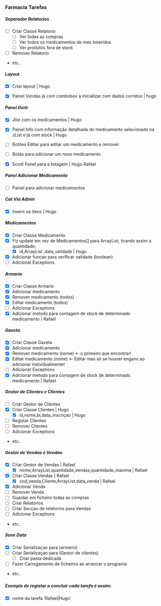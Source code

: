 ### Farmacia Tarefas



##### Separador Relatorios

- [ ] Criar Classe Relatorio
    - [ ] Ver todas as compras 
    - [ ] Ver todos os medicamentos do mes inseridos
    - [ ] Ver produtos fora de stock
- [ ] Remover Relatorio
- etc..


##### Layout 
- [x] Criar layout | Hugo
- [x] Painel Vendas já com combobox a inicializar com dados corretos | hugo


##### Panel Gerir
- [x] Jlist com os medicamentos | Hugo
- [x] Painel Info com informação detalhada do medicamento selecionado na JList e já com stock | Hugo
- [ ] Botões Editar para editar um medicamento e remover  
- [ ] Botão para adicionar um novo medicamento 
- [x] Scroll Panel para a listagem | Hugo Rafael


##### Panel Adicionar Medicamento
- [ ] Painel para adicionar medicamentos


##### Cat Via Admin 
- [x] Inserir os itens | Hugo


##### Medicamentos
- [x] Criar Classe Medicamento 
- [x] Fiz update em vez de Medicamentos[] para ArrayList, tirando assim a quantidade;
    - [x] id,ArrayList ,data_validade | Hugo
- [x] Adicionar funcao para verificar validade (boolean)
- [ ] Adicionar Exceptions

##### Armario
- [x] Criar Classe Armario
- [x] Adicionar medicamento
- [x] Remover medicamento (todos)
- [x] Editar medicamento (todos)
- [ ] Adicionar Exceptions
- [x] Adicionar metodo para contagem de stock de determinado medicamento | Rafael

##### Gaveta
- [x] Criar Classe Gaveta
- [x] Adicionar medicamento
- [x] Remover medicamento (nome) <- o primeiro que encontrar!
- [x] Editar medicamento (nome) <- Editar mas só se houver engano ao adicionar individualmente! 
- [ ] Adicionar Exceptions
- [x] Adicionar metodo para contagem de stock de determinado medicamento | Rafael

##### Gestor de Clientes e Clientes 
- [ ] Criar Gestor de Clientes
- [x] Criar Classe Clientes | Hugo
    - [x] id,nome,bi,data_inscriçao | Hugo
- [ ] Registar Clientes
- [ ] Remover Clientes
- [ ] Adicionar Exceptions
- etc..

##### Gestor de Vendas e Vendas
- [x] Criar Gestor de Vendas | Rafael
    - [x] nome,ArrayList<Vendas>,quantidade_vendas,quantidade_maxima | Rafael
- [x] Criar Classe Vendas | Rafael
    - [x] cod_venda,Cliente,ArrayList<Medicamentos>,data_venda | Rafael
- [x] Adicionar Venda
- [ ] Remover Venda 
- [ ] Guardar em ficheiro todas as compras
- [ ] Criar Relatórios
- [ ] Criar Secçao de relatorios para Vendas
- [ ] Adicionar Exceptions
- etc..


##### Save Data
- [X] Criar Serializaçao para (armario)
- [ ] Criar Serializaçao para (Gestor de clientes)
    - [ ] Criar pasta dedicada
- [ ] Fazer Carregamento de ficheiros ao arrancar o programa
- etc.. 

#####

##### Exemplo de registar a concluir cada tarefa é assim:
- [x] nome da tarefa 'Rafael|Hugo'
 